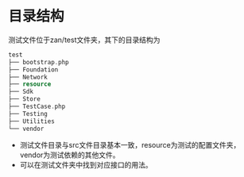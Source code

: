# 目录结构

测试文件位于zan/test文件夹，其下的目录结构为

```php
test
├── bootstrap.php
├── Foundation
├── Network
├── resource
├── Sdk
├── Store
├── TestCase.php
├── Testing
├── Utilities
└── vendor
```

* 测试文件目录与src文件目录基本一致，resource为测试的配置文件夹，vendor为测试依赖的其他文件。
* 可以在测试文件夹中找到对应接口的用法。





